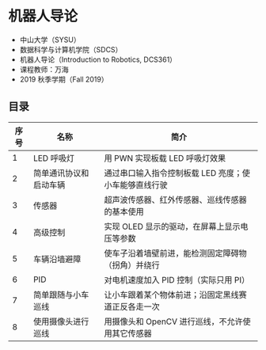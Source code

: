 # 机器人导论

* 中山大学（SYSU）
* 数据科学与计算机学院（SDCS）
* 机器人导论（Introduction to Robotics, DCS361）
* 课程教师：万海
* 2019 秋季学期（Fall 2019）



## 目录

| 序号 | 名称                   | 简介                                                  |
| ---- | ---------------------- | ----------------------------------------------------- |
| 1    | LED 呼吸灯             | 用 PWN 实现板载 LED 呼吸灯效果                        |
| 2    | 简单通讯协议和启动车辆 | 通过串口输入指令控制板载 LED 亮度；使小车能够直线行驶 |
| 3    | 传感器                 | 超声波传感器、红外传感器、巡线传感器的基本使用        |
| 4    | 高级控制               | 实现 OLED 显示的驱动，在屏幕上显示电压等参数          |
| 5    | 车辆沿墙避障           | 使车子沿着墙壁前进，能检测固定障碍物（拐角）并绕行    |
| 6    | PID                    | 对电机速度加入 PID 控制（实际只用 PI）                |
| 7    | 简单跟随与小车巡线     | 让小车跟着某个物体前进；沿固定黑线赛道正反各走一次    |
| 8    | 使用摄像头进行巡线     | 用摄像头和 OpenCV 进行巡线，不允许使用其它传感器      |

